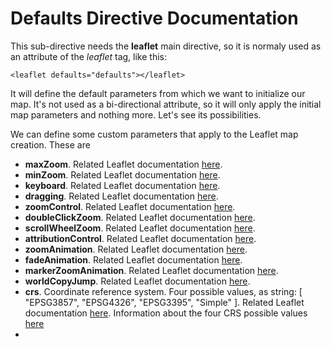 Defaults Directive Documentation
================================

This sub-directive needs the **leaflet** main directive, so it is normaly used as an attribute of the *leaflet* tag, like this:

```
<leaflet defaults="defaults"></leaflet>
```

It will define the default parameters from which we want to initialize our map. It's not used as a bi-directional attribute, so it will only apply the initial map parameters and nothing more. Let's see its possibilities.

We can define some custom parameters that apply to the Leaflet map creation. These are 

* **maxZoom**. Related Leaflet documentation [here](http://leafletjs.com/reference.html#map-maxzoom).
* **minZoom**. Related Leaflet documentation [here](http://leafletjs.com/reference.html#map-minzoom).
* **keyboard**. Related Leaflet documentation [here](http://leafletjs.com/reference.html#map-keyboard).
* **dragging**. Related Leaflet documentation [here](http://leafletjs.com/reference.html#map-dragging).
* **zoomControl**. Related Leaflet documentation [here](http://leafletjs.com/reference.html#map-zoomcontrol).
* **doubleClickZoom**. Related Leaflet documentation [here](http://leafletjs.com/reference.html#map-doubleclickzoom).
* **scrollWheelZoom**. Related Leaflet documentation [here](http://leafletjs.com/reference.html#map-scrollwheelzoom).
* **attributionControl**. Related Leaflet documentation [here](http://leafletjs.com/reference.html#map-attributioncontrol).
* **zoomAnimation**. Related Leaflet documentation [here](http://leafletjs.com/reference.html#map-zoomanimation).
* **fadeAnimation**. Related Leaflet documentation [here](http://leafletjs.com/reference.html#map-fadeanimation).
* **markerZoomAnimation**. Related Leaflet documentation [here](http://leafletjs.com/reference.html#map-markerzoomanimation).
* **worldCopyJump**. Related Leaflet documentation [here](http://leafletjs.com/reference.html#map-worldcopyjump).
* **crs**. Coordinate reference system. Four possible values, as string: [ "EPSG3857", "EPSG4326", "EPSG3395", "Simple" ]. Related Leaflet documentation [here](http://leafletjs.com/reference.html#map-crs). Information about the four CRS possible values [here](http://leafletjs.com/reference.html#defined-crs-l.crs.epsg3857)
* 
